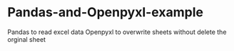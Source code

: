 # Pandas-and-Openpyxl-example
Pandas to read excel data
Openpyxl to overwrite sheets without delete the orginal sheet

